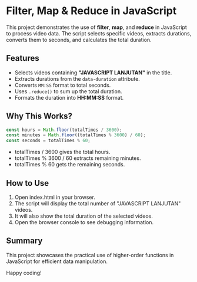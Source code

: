 # **Filter, Map & Reduce in JavaScript**

This project demonstrates the use of **filter**, **map**, and **reduce** in JavaScript to process video data. The script selects specific videos, extracts durations, converts them to seconds, and calculates the total duration.

## **Features**
- Selects videos containing **"JAVASCRIPT LANJUTAN"** in the title.
- Extracts durations from the `data-duration` attribute.
- Converts `MM:SS` format to total seconds.
- Uses `.reduce()` to sum up the total duration.
- Formats the duration into **HH:MM:SS** format.

## **Why This Works?**
```javascript
const hours = Math.floor(totalTimes / 3600);
const minutes = Math.floor((totalTimes % 3600) / 60);
const seconds = totalTimes % 60;
```
- totalTimes / 3600 gives the total hours.
- totalTimes % 3600 / 60 extracts remaining minutes.
- totalTimes % 60 gets the remaining seconds.

## **How to Use**
1. Open index.html in your browser.
2. The script will display the total number of "JAVASCRIPT LANJUTAN" videos.
3. It will also show the total duration of the selected videos.
4. Open the browser console to see debugging information.

## **Summary**
This project showcases the practical use of higher-order functions in JavaScript for efficient data manipulation.

Happy coding!

